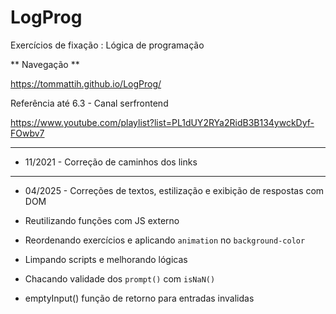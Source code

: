 # LogProg
Exercícios de fixação : Lógica de programação

** Navegação **

https://tommattih.github.io/LogProg/

Referência até 6.3 - Canal serfrontend

https://www.youtube.com/playlist?list=PL1dUY2RYa2RidB3B134ywckDyf-FOwbv7 

---

- 11/2021 - Correção de caminhos dos links

---

- 04/2025 - Correções de textos, estilização e exibição de respostas com DOM

- Reutilizando funções com JS externo
- Reordenando exercícios e aplicando `animation` no  `background-color`
- Limpando scripts e melhorando lógicas
- Chacando validade dos `prompt()` com `isNaN()`
- emptyInput() função de retorno para entradas invalidas